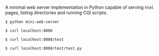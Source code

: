 A minimal web server implementation in Python capable of serving `html` pages, listing directories and running CGI scripts.

`$ python mini-web-server`


`$ curl localhost:8080`


`$ curl localhost:8080/test`


`$ curl localhost:8080/test/test.py`
